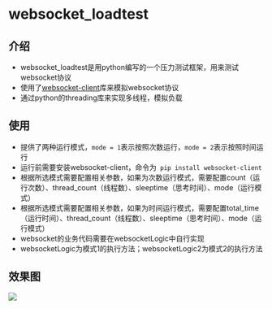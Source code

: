 # websocket_loadtest
## 介绍
- websocket_loadtest是用python编写的一个压力测试框架，用来测试websocket协议
- 使用了[websocket-client](websocket-client)库来模拟websocket协议
- 通过python的threading库来实现多线程，模拟负载

## 使用
- 提供了两种运行模式，` mode = 1 `表示按照次数运行，` mode = 2 `表示按照时间运行
- 运行前需要安装websocket-client，命令为` pip install websocket-client`
- 根据所选模式需要配置相关参数，如果为次数运行模式，需要配置count（运行次数）、thread_count（线程数）、sleeptime（思考时间）、mode（运行模式）
- 根据所选模式需要配置相关参数，如果为时间运行模式，需要配置total_time（运行时间）、thread_count（线程数）、sleeptime（思考时间）、mode（运行模式）
- websocket的业务代码需要在websocketLogic中自行实现
- websocketLogic为模式1的执行方法；websocketLogic2为模式2的执行方法

## 效果图
![](http://ogbrn31xz.bkt.clouddn.com/QQ%E6%88%AA%E5%9B%BE20170110151807.png)
